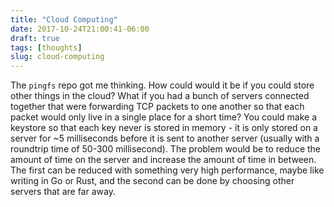 ```yaml
---
title: "Cloud Computing"
date: 2017-10-24T21:00:41-06:00
draft: true
tags: [thoughts]
slug: cloud-computing
---
```


The `pingfs` repo got me thinking. How could would it be if you could
store other things in the cloud? What if you had a bunch of servers
connected together that were forwarding TCP packets to one another so that
each packet would only live in a single place for a short time? You could
make a keystore so that each key never is stored in memory - it is only
stored on a server for ~5 milliseconds before it is sent to another server
(usually with a roundtrip time of 50-300 millisecond). The problem would
be to reduce the amount of time on the server and increase the amount of
time in between. The first can be reduced with something very high
performance, maybe like writing in Go or Rust, and the second can be done
by choosing other servers that are far away. 
